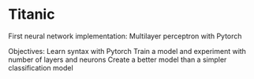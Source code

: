 # Titanic
First neural network implementation: Multilayer perceptron with Pytorch

Objectives:
Learn syntax with Pytorch
Train a model and experiment with number of layers and neurons
Create a better model than a simpler classification model
